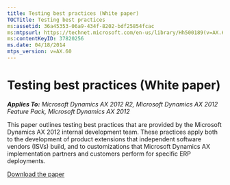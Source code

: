 ```yaml
---
title: Testing best practices (White paper)
TOCTitle: Testing best practices
ms:assetid: 36a45353-06a9-434f-8202-bdf25854fcac
ms:mtpsurl: https://technet.microsoft.com/en-us/library/Hh500189(v=AX.60)
ms:contentKeyID: 37820256
ms.date: 04/18/2014
mtps_version: v=AX.60
---
```


# Testing best practices (White paper) 


_**Applies To:** Microsoft Dynamics AX 2012 R2, Microsoft Dynamics AX 2012 Feature Pack, Microsoft Dynamics AX 2012_

This paper outlines testing best practices that are provided by the Microsoft Dynamics AX 2012 internal development team. These practices apply both to the development of product extensions that independent software vendors (ISVs) build, and to customizations that Microsoft Dynamics AX implementation partners and customers perform for specific ERP deployments.

[Download the paper](http://go.microsoft.com/fwlink/?linkid=229385)

  


